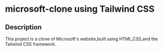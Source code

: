 # microsoft-clone  using Tailwind CSS
## Description
This project is a clone of Microsoft's website,built using HTML,CSS,and the Tailwind CSS framework.

